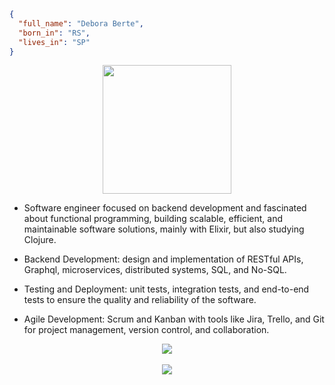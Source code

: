 ```json
{
  "full_name": "Debora Berte",
  "born_in": "RS",
  "lives_in": "SP"
}
``` 
<div align="center">
<img src="https://gifdb.com/images/high/programmer-cat-typing-on-laptop-j6rz6vr5mlfzl83h.webp" align="center" height="206" width="206" />
</div>  
  
- Software engineer focused on backend development and fascinated about functional programming, building scalable, efficient, and maintainable software solutions, mainly with Elixir, but also studying Clojure.  
 
- Backend Development: design and implementation of RESTful APIs, Graphql, microservices, distributed systems, SQL, and No-SQL. 
  
- Testing and Deployment: unit tests, integration tests, and end-to-end tests to ensure the quality and reliability of the software. 

- Agile Development: Scrum and Kanban with tools like Jira, Trello, and Git for project management, version control, and collaboration.

<div align="center"><img src="https://github-readme-stats.vercel.app/api/top-langs/?username=debora-be&langs_count=7&theme=radical" align="center" /></div>  
</br>
<div align="center"><img src="https://github-readme-stats.vercel.app/api?username=debora-be&show_icons=true&count_private=true&theme=radical&hide_border=false" align="center" /></div>  
